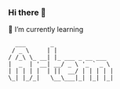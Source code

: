 ### Hi there 👋  
🌱 I’m currently learning
```
  ___       _                 
 / _ \     | |                
/ /_\ \_ __| |_ ___ _ __ ___  
|  _  | '__| __/ _ \ '_ ` _ \ 
| | | | |  | ||  __/ | | | | |
\_| |_/_|   \__\___|_| |_| |_|
```                              

<!--
**Arte-m/Arte-m** is a ✨ _special_ ✨ repository because its `README.md` (this file) appears on your GitHub profile.

Here are some ideas to get you started:

- 🔭 I’m currently working on ...
- 🌱 I’m currently learning ...
- 👯 I’m looking to collaborate on ...
- 🤔 I’m looking for help with ...
- 💬 Ask me about ...
- 📫 How to reach me: ...
- 😄 Pronouns: ...
- ⚡ Fun fact: ...
-->
